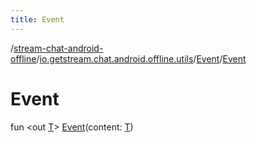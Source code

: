 ```yaml
---
title: Event
---
```

/[stream-chat-android-offline](../../index.md)/[io.getstream.chat.android.offline.utils](../index.md)/[Event](index.md)/[Event](Event.md)  
  
  
  
# Event  
fun &lt;out [T](index.md)&gt; [Event](Event.md)(content: [T](index.md))
